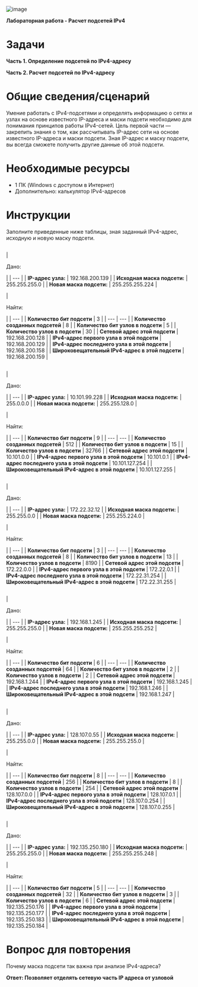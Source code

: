 ![image](https://user-images.githubusercontent.com/80053204/113605467-5ce49880-964f-11eb-91f0-40ca453e6b84.png)

**Лабораторная работа - Расчет подсетей IPv4**

# Задачи

**Часть 1. Определение подсетей по IPv4-адресу**

**Часть 2. Расчет подсетей по IPv4-адресу**

# Общие сведения/сценарий

Умение работать с IPv4-подсетями и определять информацию о сетях и узлах на основе известного IP-адреса и маски подсети необходимо для понимания принципов работы IPv4-сетей. Цель первой части — закрепить знания о том, как рассчитывать IP-адрес сети на основе известного IP-адреса и маски подсети. Зная IP-адрес и маску подсети, вы всегда сможете получить другие данные об этой подсети.

# Необходимые ресурсы

- 1 ПК (Windows с доступом в Интернет)
- Дополнительно: калькулятор IPv4-адресов
# Инструкции

Заполните приведенные ниже таблицы, зная заданный IPv4-адрес, исходную и новую маску подсети.

##

|

Дано:

 |
| --- |
| **IP-адрес узла:** | 192.168.200.139 |
| **Исходная маска подсети:** | 255.255.255.0 |
| **Новая маска подсети:** | 255.255.255.224 |

|

Найти:

 |
| --- |
| **Количество бит подсети** | 3 |
| --- | --- |
| **Количество созданных подсетей** | 8 |
| **Количество бит узлов в подсети** | 5 |
| **Количество узлов в подсети** | 30 |
| **Сетевой адрес этой подсети** | 192.168.200.128 |
| **IPv4-адрес первого узла в этой подсети** | 192.168.200.129 |
| **IPv4-адрес последнего узла в этой подсети** | 192.168.200.158 |
| **Широковещательный IPv4-адрес в этой подсети** | 192.168.200.159 |

##

|

Дано:

 |
| --- |
| **IP-адрес узла:** | 10.101.99.228 |
| **Исходная маска подсети:** | 255.0.0.0 |
| **Новая маска подсети:** | 255.255.128.0 |

|

Найти:

 |
| --- |
| **Количество бит подсети** | 9 |
| --- | --- |
| **Количество созданных подсетей** | 512 |
| **Количество бит узлов в подсети** | 15 |
| **Количество узлов в подсети** | 32766 |
| **Сетевой адрес этой подсети** | 10.101.0.0 |
| **IPv4-адрес первого узла в этой подсети** | 10.101.0.1 |
| **IPv4-адрес последнего узла в этой подсети** | 10.101.127.254 |
| **Широковещательный IPv4-адрес в этой подсети** | 10.101.127.255 |

##

|

Дано:

 |
| --- |
| **IP-адрес узла:** | 172.22.32.12 |
| **Исходная маска подсети:** | 255.255.0.0 |
| **Новая маска подсети:** | 255.255.224.0 |

|

Найти:

 |
| --- |
| **Количество бит подсети** | 3 |
| --- | --- |
| **Количество созданных подсетей** | 8 |
| **Количество бит узлов в подсети** | 13 |
| **Количество узлов в подсети** | 8190 |
| **Сетевой адрес этой подсети** | 172.22.0.0 |
| **IPv4-адрес первого узла в этой подсети** | 172.22.0.1 |
| **IPv4-адрес последнего узла в этой подсети** | 172.22.31.254 |
| **Широковещательный IPv4-адрес в этой подсети** | 172.22.31.255 |

##

|

Дано:

 |
| --- |
| **IP-адрес узла:** | 192.168.1.245 |
| **Исходная маска подсети:** | 255.255.255.0 |
| **Новая маска подсети:** | 255.255.255.252 |

|

Найти:

 |
| --- |
| **Количество бит подсети** | 6 |
| --- | --- |
| **Количество созданных подсетей** | 64 |
| **Количество бит узлов в подсети** | 2 |
| **Количество узлов в подсети** | 2 |
| **Сетевой адрес этой подсети** | 192.168.1.244 |
| **IPv4-адрес первого узла в этой подсети** | 192.168.1.245 |
| **IPv4-адрес последнего узла в этой подсети** | 192.168.1.246 |
| **Широковещательный IPv4-адрес в этой подсети** | 192.168.1.247 |

##

|

Дано:

 |
| --- |
| **IP-адрес узла:** | 128.107.0.55 |
| **Исходная маска подсети:** | 255.255.0.0 |
| **Новая маска подсети:** | 255.255.255.0 |

|

Найти:

 |
| --- |
| **Количество бит подсети** | 8 |
| --- | --- |
| **Количество созданных подсетей** | 256 |
| **Количество бит узлов в подсети** | 8 |
| **Количество узлов в подсети** | 254 |
| **Сетевой адрес этой подсети** | 128.107.0.0 |
| **IPv4-адрес первого узла в этой подсети** | 128.107.0.1 |
| **IPv4-адрес последнего узла в этой подсети** | 128.107.0.254 |
| **Широковещательный IPv4-адрес в этой подсети** | 128.107.0.255 |

##

|

Дано:

 |
| --- |
| **IP-адрес узла:** | 192.135.250.180 |
| **Исходная маска подсети:** | 255.255.255.0 |
| **Новая маска подсети:** | 255.255.255.248 |

|

Найти:

 |
| --- |
| **Количество бит подсети** | 5 |
| --- | --- |
| **Количество созданных подсетей** | 32 |
| **Количество бит узлов в подсети** | 3 |
| **Количество узлов в подсети** | 6 |
| **Сетевой адрес этой подсети** | 192.135.250.176 |
| **IPv4-адрес первого узла в этой подсети** | 192.135.250.177 |
| **IPv4-адрес последнего узла в этой подсети** | 192.135.250.183 |
| **Широковещательный IPv4-адрес в этой подсети** | 192.135.250.184 |

# Вопрос для повторения

Почему маска подсети так важна при анализе IPv4-адреса?

**Ответ: Позволяет отделять сетевую часть IP адреса от узловой**


